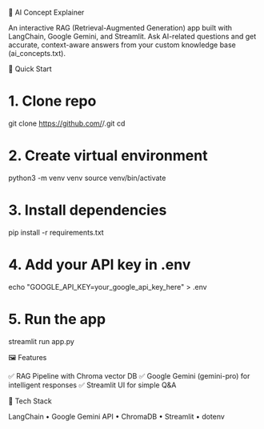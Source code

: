 🤖 AI Concept Explainer

An interactive RAG (Retrieval-Augmented Generation) app built with LangChain, Google Gemini, and Streamlit.
Ask AI-related questions and get accurate, context-aware answers from your custom knowledge base (ai_concepts.txt).

🚀 Quick Start
# 1. Clone repo
git clone https://github.com/<your-username>/<your-repo>.git
cd <your-repo>

# 2. Create virtual environment
python3 -m venv venv
source venv/bin/activate

# 3. Install dependencies
pip install -r requirements.txt

# 4. Add your API key in .env
echo "GOOGLE_API_KEY=your_google_api_key_here" > .env

# 5. Run the app
streamlit run app.py

🖼️ Features

✅ RAG Pipeline with Chroma vector DB
✅ Google Gemini (gemini-pro) for intelligent responses
✅ Streamlit UI for simple Q&A

🧠 Tech Stack

LangChain • Google Gemini API • ChromaDB • Streamlit • dotenv
